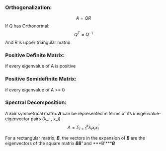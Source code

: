 ### Orthogonalization:
$$
A = QR
$$
If Q has Orthonormal:
$$
Q^T = Q^{-1}
$$
And R is upper triangular matrix

### Positive Definite Matrix: 
if every eigenvalue of A is positive
### Positive Semidefinite Matrix:
if every eigenvalue of A >= 0

### Spectral Decomposition:
A *k*x*k* symmetrical matrix ***A*** can be represented in terms of its *k* eigenvalue-eigenvector pairs (λ_i , x_i)
$$
A=Σ_{i=1}^k λ_i x_i x_i^{'}
$$

For a rectangular matrix, ***B***, the vectors in the expansion of ***B*** are the eigenvectors of the square matrix ***B******B'*** and ***B'******B***